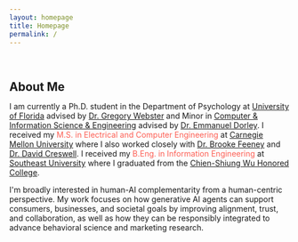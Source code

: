 ```yaml
---
layout: homepage
title: Homepage
permalink: /
---
```

<!-- <h1 id="about-me"></h1> -->

<h2 style="margin: 60px 0px 10px;">About Me</h2>

I am currently a Ph.D. student in the Department of Psychology at [University of Florida](https://psych.ufl.edu/social-psychology/people/) advised by [Dr. Gregory Webster](https://www.gdwebster.com/) and Minor in [Computer & Information Science & Engineering](https://www.cise.ufl.edu/) advised by [Dr. Emmanuel Dorley](https://www.emmanueldorley.com/#intro). I received my <font color="#fd5e53">M.S. in Electrical and Computer Engineering</font> at [Carnegie Mellon University](https://www.ece.cmu.edu/) where I also worked closely with [Dr. Brooke Feeney](https://www.cmu.edu/dietrich/psychology/relationships-lab/brooke-feeney-associate-professor.html) and [Dr. David Creswell](https://www.healthandhumanperformancelab.com/people). I received my <font color="#fd5e53">B.Eng. in Information Engineering</font> at [Southeast University](https://www.seu.edu.cn/english/) where I graduated from the [Chien-Shiung Wu Honored College](https://wjx.seu.edu.cn/wjxen/).

I'm broadly interested in human-AI complementarity from a human-centric perspective. My work focuses on how generative AI agents can support consumers, businesses, and societal goals by improving alignment, trust, and collaboration, as well as how they can be responsibly integrated to advance behavioral science and marketing research.
